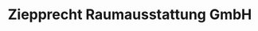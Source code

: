 ---
title: "Ziepprecht Raumausstattung GmbH"
url: /marburg/ziepprecht-raumausstattung-gmbh/
shop: Raumausstattung
---